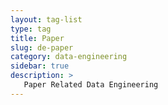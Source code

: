 ```yaml
---
layout: tag-list
type: tag
title: Paper
slug: de-paper
category: data-engineering
sidebar: true
description: >
   Paper Related Data Engineering
---
```

